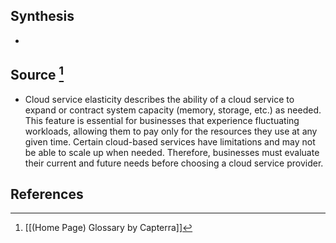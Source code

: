 ## Synthesis
- 
## Source [^1]
- Cloud service elasticity describes the ability of a cloud service to expand or contract system capacity (memory, storage, etc.) as needed. This feature is essential for businesses that experience fluctuating workloads, allowing them to pay only for the resources they use at any given time. Certain cloud-based services have limitations and may not be able to scale up when needed. Therefore, businesses must evaluate their current and future needs before choosing a cloud service provider.
## References

[^1]: [[(Home Page) Glossary by Capterra]]